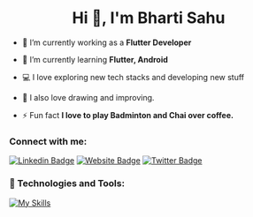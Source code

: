 <h1 align="center">Hi 👋, I'm Bharti Sahu</h1>
<!-- <h3 align="center">A self-taught programmer and born at very little age😜</h3> -->

- 🔭 I’m currently working  as a **Flutter Developer**

- 🌱 I’m currently learning **Flutter, Android**

- 💻 I love exploring new tech stacks and developing new stuff

- 🎨 I also love drawing and improving.

<!-- - 👯 I’m looking to collaborate with **other content creators**  -->

- ⚡ Fun fact **I love to play Badminton and Chai over coffee.**

### Connect with me:
[![Linkedin Badge](https://img.shields.io/badge/-LinkedIn-0e76a8?style=flat-square&logo=Linkedin&logoColor=white)](https://www.linkedin.com/in/bharti-sahu-2a2aa41b1/)
[![Website Badge](https://img.shields.io/badge/Website-3b5998?style=flat-square&logo=google-chrome&logoColor=white)](https://flutter.com)
[![Twitter Badge](https://img.shields.io/badge/-Twitter-00acee?style=flat-square&logo=Twitter&logoColor=white)](https://twitter.com)

<!-- <a href="https://twitter.com/" target="blank"><img src="https://cdn.jsdelivr.net/npm/simple-icons@3.0.1/icons/twitter.svg" alt="bharti09" height="22" width="22" /></a>
<a href="https://www.linkedin.com" target="blank"><img src="https://cdn.jsdelivr.net/npm/simple-icons@3.0.1/icons/linkedin.svg" alt="bharti-sahu" height="22" width="22" /></a>
<a href="https://www.youtube.com" target="blank"><img src="https://cdn.jsdelivr.net/npm/simple-icons@3.0.1/icons/youtube.svg" alt="" height="22" width="22" /></a> 
<br /> -->

<!-- ### 🔧 Technologies and Tools:
[![My Skills](https://skillicons.dev/icons?i=dart,flutter,firebase,androidstudio,visualstudio,i=java,kotlin,nodejs,figma&theme=light, html,css,js,react,nodejs,mongodb,bash,git,github,gradle,npm,postman,android,mac,linux,&theme=dark)](https://skillicons.dev)
-->

### 🔧 Technologies and Tools:
[![My Skills](https://skillicons.dev/icons?i=dart,flutter,firebase,androidstudio,vscode,java,kotlin,nodejs,figma,html,css,js,react,mongodb,bash,git,github,gradle,npm,postman,linux&theme=dark)](https://skillicons.dev)


<!-- <p align="left"><img src="https://www.vectorlogo.zone/logos/dartlang/dartlang-icon.svg" alt="dart" width="22" height="22"/> <img src="https://www.vectorlogo.zone/logos/figma/figma-icon.svg" alt="figma" width="22" height="22"/> <img src="https://www.vectorlogo.zone/logos/firebase/firebase-icon.svg" alt="firebase" width="22" height="22"/> <img src="https://www.vectorlogo.zone/logos/pocoo_flask/pocoo_flask-icon.svg" alt="flask" width="22" height="22"/> <img src="https://www.vectorlogo.zone/logos/flutterio/flutterio-icon.svg" alt="flutter" width="22" height="22"/> <img src="https://www.vectorlogo.zone/logos/git-scm/git-scm-icon.svg" alt="git" width="22" height="22"/> <img src="https://devicons.github.io/devicon/devicon.git/icons/linux/linux-original.svg" alt="linux" width="22" height="22"/> <img src="https://devicons.github.io/devicon/devicon.git/icons/mysql/mysql-original-wordmark.svg" alt="mysql" width="22" height="22"/> <img src="https://devicons.github.io/devicon/devicon.git/icons/python/python-original.svg" alt="swift" width="22" height="22"/> <img src="https://www.vectorlogo.zone/logos/sketchapp/sketchapp-icon.svg" alt="sketch" width="22" height="22"/> <img src="https://devicons.github.io/devicon/devicon.git/icons/swift/swift-original-wordmark.svg" alt="Android" width="22" height="22"/></p> -->
